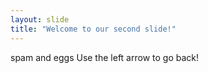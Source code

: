 ```yaml
---
layout: slide
title: "Welcome to our second slide!"
---
```

spam and eggs
Use the left arrow to go back!
